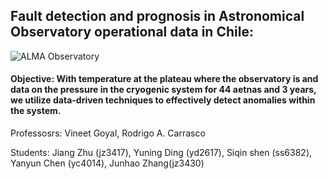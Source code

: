 ## Fault detection and prognosis in Astronomical Observatory operational data in Chile:

![ALMA Observatory](https://www.google.com/maps/uv?pb=!1s0x96a9c7796689b38f%3A0x166b24c7c79757b2!3m1!7e115!4shttps%3A%2F%2Flh5.googleusercontent.com%2Fp%2FAF1QipOrz0HvirlCukzyHr0bBLnVOsXX6cxuPayGxhHV%3Dw480-h320-k-no!5salma%20telescope%20location%20-%20Google%20Search!15sCgIgAQ&imagekey=!1e10!2sAF1QipOrz0HvirlCukzyHr0bBLnVOsXX6cxuPayGxhHV&hl=en&sa=X&ved=2ahUKEwi00vbBsfT6AhXsF1kFHUBPBtYQoip6BAgwEAM)

#### Objective: With temperature at the plateau where the observatory is and data on the pressure in the cryogenic system for 44 aetnas and 3 years, we utilize data-driven techniques to effectively detect anomalies within the system.

Professosrs: Vineet Goyal, Rodrigo A. Carrasco

Students: Jiang Zhu (jz3417), Yuning Ding (yd2617), Siqin shen (ss6382), Yanyun Chen (yc4014), Junhao Zhang(jz3430)
